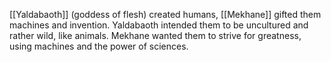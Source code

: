 [[Yaldabaoth]] (goddess of flesh) created humans,
[[Mekhane]] gifted them machines and invention.
Yaldabaoth intended them to be uncultured and rather wild, like animals.
Mekhane wanted them to strive for greatness, using machines and the power of sciences. 